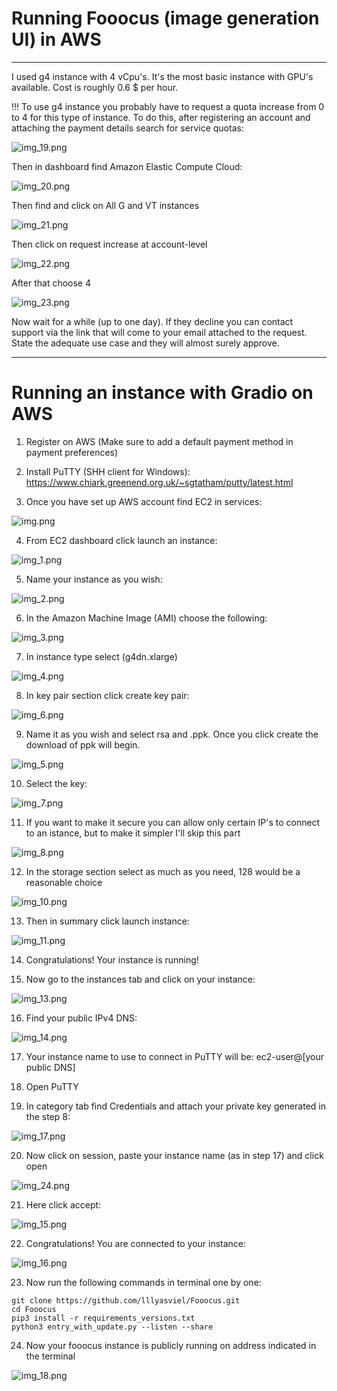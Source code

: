 # Running Fooocus (image generation UI) in AWS

---
I used g4 instance with 4 vCpu's. It's the most basic instance with GPU's available. Cost is roughly 0.6 $ per hour.

!!! To use g4 instance you probably have to request a quota increase from 0 to 4 for this type of instance.
To do this, after registering an account and attaching the payment details search for service quotas:

![img_19.png](img_19.png)

Then in dashboard find Amazon Elastic Compute Cloud:

![img_20.png](img_20.png)

Then find and click on All G and VT instances

![img_21.png](img_21.png)

Then click on request increase at account-level 

![img_22.png](img_22.png)

After that choose 4

![img_23.png](img_23.png)

Now wait for a while (up to one day). If they decline you can contact support via the link that will come to your email attached to the request. State the adequate use case and they will almost surely approve.

---

# Running an instance with Gradio on AWS

1. Register on AWS (Make sure to add a default payment method in payment preferences)


2. Install PuTTY (SHH client for Windows): https://www.chiark.greenend.org.uk/~sgtatham/putty/latest.html


3. Once you have set up AWS account find EC2 in services:

![img.png](img.png)

4. From EC2 dashboard click launch an instance:

![img_1.png](img_1.png)

5. Name your instance as you wish:

![img_2.png](img_2.png)

6. In the Amazon Machine Image (AMI) choose the following:

![img_3.png](img_3.png)

7. In instance type select (g4dn.xlarge)

![img_4.png](img_4.png)

8. In key pair section click create key pair:

![img_6.png](img_6.png)

9. Name it as you wish and select rsa and .ppk. Once you click create the download of ppk will begin.

![img_5.png](img_5.png)

10. Select the key: 

![img_7.png](img_7.png)

11. If you want to make it secure you can allow only certain IP's to connect to an istance, but to make it simpler I'll
skip this part

![img_8.png](img_8.png)

12. In the storage section select as much as you need, 128 would be a reasonable choice

![img_10.png](img_10.png)

13. Then in summary click launch instance:

![img_11.png](img_11.png)

14. Congratulations! Your instance is running!

15. Now go to the instances tab and click on your instance:

![img_13.png](img_13.png)

16. Find your public IPv4 DNS:

![img_14.png](img_14.png)

17. Your instance name to use to connect in PuTTY will be: ec2-user@[your public DNS]


18. Open PuTTY


19. In category tab find Credentials and attach your private key generated in the step 8:

![img_17.png](img_17.png)

20. Now click on session, paste your instance name (as in step 17) and click open

![img_24.png](img_24.png)

21. Here click accept:

![img_15.png](img_15.png)

22. Congratulations! You are connected to your instance:

![img_16.png](img_16.png)

23. Now run the following commands in terminal one by one:

```
git clone https://github.com/lllyasviel/Fooocus.git
cd Fooocus
pip3 install -r requirements_versions.txt
python3 entry_with_update.py --listen --share
```

24. Now your fooocus instance is publicly running on address indicated in the terminal

![img_18.png](img_18.png)

